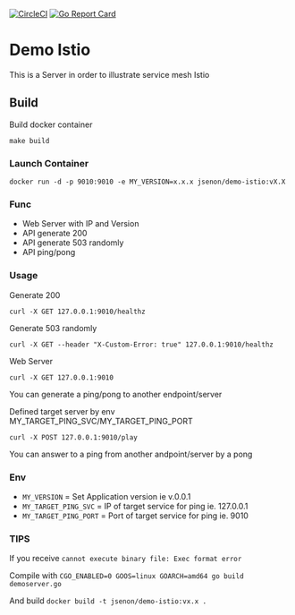 [![CircleCI](https://circleci.com/gh/jsenon/demo-istio.svg?style=svg)](https://circleci.com/gh/jsenon/demo-istio)
[![Go Report Card](https://goreportcard.com/badge/github.com/jsenon/demo-istio)](https://goreportcard.com/report/github.com/jsenon/demo-istio)

# Demo Istio
 
This is a Server in order to illustrate service mesh Istio

## Build

Build docker container
```
make build
```

### Launch Container

```
docker run -d -p 9010:9010 -e MY_VERSION=x.x.x jsenon/demo-istio:vX.X
```

### Func

- Web Server with IP and Version 
- API generate 200
- API generate 503 randomly
- API ping/pong

### Usage

Generate 200
```
curl -X GET 127.0.0.1:9010/healthz
```

Generate 503 randomly
```
curl -X GET --header "X-Custom-Error: true" 127.0.0.1:9010/healthz
```

Web Server
```
curl -X GET 127.0.0.1:9010
```

You can generate a ping/pong to another endpoint/server 

Defined target server by env MY_TARGET_PING_SVC/MY_TARGET_PING_PORT
```
curl -X POST 127.0.0.1:9010/play
```
You can answer to a ping from another andpoint/server by a pong

### Env

- `MY_VERSION` = Set Application version ie v.0.0.1
- `MY_TARGET_PING_SVC` = IP of target service for ping ie. 127.0.0.1
- `MY_TARGET_PING_PORT` = Port of target service for ping ie. 9010

### TIPS

If you receive `cannot execute binary file: Exec format error`

Compile with  `CGO_ENABLED=0 GOOS=linux GOARCH=amd64 go build demoserver.go`

And build `docker build -t jsenon/demo-istio:vx.x .`
